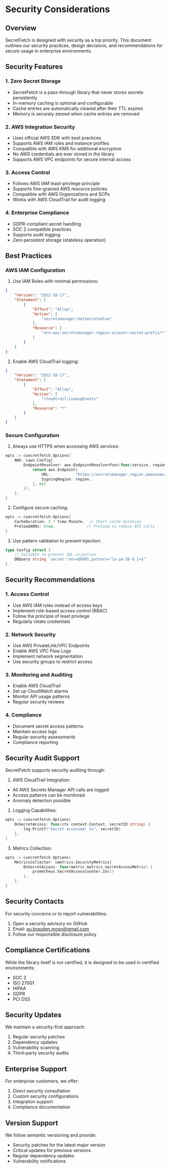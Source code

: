 # Security Considerations

## Overview

SecretFetch is designed with security as a top priority. This document outlines our security practices, design decisions, and recommendations for secure usage in enterprise environments.

## Security Features

### 1. Zero Secret Storage
- SecretFetch is a pass-through library that never stores secrets persistently
- In-memory caching is optional and configurable
- Cache entries are automatically cleared after their TTL expires
- Memory is securely zeroed when cache entries are removed

### 2. AWS Integration Security
- Uses official AWS SDK with best practices
- Supports AWS IAM roles and instance profiles
- Compatible with AWS KMS for additional encryption
- No AWS credentials are ever stored in the library
- Supports AWS VPC endpoints for secure internal access

### 3. Access Control
- Follows AWS IAM least-privilege principle
- Supports fine-grained AWS resource policies
- Compatible with AWS Organizations and SCPs
- Works with AWS CloudTrail for audit logging

### 4. Enterprise Compliance
- GDPR-compliant secret handling
- SOC 2 compatible practices
- Supports audit logging
- Zero persistent storage (stateless operation)

## Best Practices

### AWS IAM Configuration

1. Use IAM Roles with minimal permissions:
```json
{
    "Version": "2012-10-17",
    "Statement": [
        {
            "Effect": "Allow",
            "Action": [
                "secretsmanager:GetSecretValue"
            ],
            "Resource": [
                "arn:aws:secretsmanager:region:account:secret:prefix/*"
            ]
        }
    ]
}
```

2. Enable AWS CloudTrail logging:
```json
{
    "Version": "2012-10-17",
    "Statement": [
        {
            "Effect": "Allow",
            "Action": [
                "cloudtrail:LookupEvents"
            ],
            "Resource": "*"
        }
    ]
}
```

### Secure Configuration

1. Always use HTTPS when accessing AWS services:
```go
opts := &secretfetch.Options{
    AWS: &aws.Config{
        EndpointResolver: aws.EndpointResolverFunc(func(service, region string) (aws.Endpoint, error) {
            return aws.Endpoint{
                URL:           "https://secretsmanager.region.amazonaws.com",
                SigningRegion: region,
            }, nil
        }),
    },
}
```

2. Configure secure caching:
```go
opts := &secretfetch.Options{
    CacheDuration: 5 * time.Minute,  // Short cache duration
    PreloadARNs: true,              // Preload to reduce API calls
}
```

3. Use pattern validation to prevent injection:
```go
type Config struct {
    // Validate to prevent SQL injection
    DBQuery string `secret:"env=QUERY,pattern=^[a-zA-Z0-9_]+$"`
}
```

## Security Recommendations

### 1. Access Control
- Use AWS IAM roles instead of access keys
- Implement role-based access control (RBAC)
- Follow the principle of least privilege
- Regularly rotate credentials

### 2. Network Security
- Use AWS PrivateLink/VPC Endpoints
- Enable AWS VPC Flow Logs
- Implement network segmentation
- Use security groups to restrict access

### 3. Monitoring and Auditing
- Enable AWS CloudTrail
- Set up CloudWatch alarms
- Monitor API usage patterns
- Regular security reviews

### 4. Compliance
- Document secret access patterns
- Maintain access logs
- Regular security assessments
- Compliance reporting

## Security Audit Support

SecretFetch supports security auditing through:

1. AWS CloudTrail Integration:
- All AWS Secrets Manager API calls are logged
- Access patterns can be monitored
- Anomaly detection possible

2. Logging Capabilities:
```go
opts := &secretfetch.Options{
    OnSecretAccess: func(ctx context.Context, secretID string) {
        log.Printf("Secret accessed: %s", secretID)
    },
}
```

3. Metrics Collection:
```go
opts := &secretfetch.Options{
    MetricsCollector: &metrics.SecurityMetrics{
        OnSecretAccess: func(metric metrics.SecretAccessMetric) {
            prometheus.SecretAccessCounter.Inc()
        },
    },
}
```

## Security Contacts

For security concerns or to report vulnerabilities:
1. Open a security advisory on GitHub
2. Email: au.brayden.moon@gmail.com
3. Follow our responsible disclosure policy

## Compliance Certifications

While the library itself is not certified, it is designed to be used in certified environments:
- SOC 2
- ISO 27001
- HIPAA
- GDPR
- PCI DSS

## Security Updates

We maintain a security-first approach:
1. Regular security patches
2. Dependency updates
3. Vulnerability scanning
4. Third-party security audits

## Enterprise Support

For enterprise customers, we offer:
1. Direct security consultation
2. Custom security configurations
3. Integration support
4. Compliance documentation

## Version Support

We follow semantic versioning and provide:
- Security patches for the latest major version
- Critical updates for previous versions
- Regular dependency updates
- Vulnerability notifications

